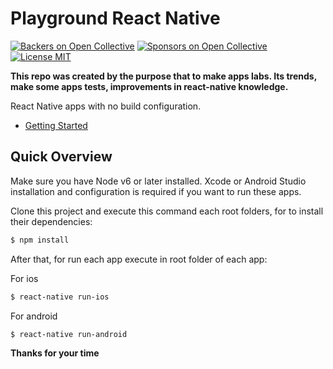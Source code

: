 # Playground React Native

[![Backers on Open Collective](https://opencollective.com/create-react-native-app/backers/badge.svg)](#backers)
[![Sponsors on Open Collective](https://opencollective.com/create-react-native-app/sponsors/badge.svg)](#sponsors)
[![License MIT](https://img.shields.io/badge/License-MIT-blue.svg)](https://opensource.org/licenses/MIT)

**This repo was created by the purpose that to make apps labs. Its trends, make some apps tests, improvements in react-native knowledge.**<br/>

React Native apps with no build configuration.

* [Getting Started](https://facebook.github.io/react-native/docs/getting-started.html)

## Quick Overview

Make sure you have Node v6 or later installed. Xcode or Android Studio installation and configuration is required if you want to run these apps.

Clone this project and execute this command each root folders, for to install their dependencies:

```sh
$ npm install
```

After that, for run each app execute in root folder of each app:

For ios
```sh
$ react-native run-ios
```

For android
```sh
$ react-native run-android
```

**Thanks for your time**

